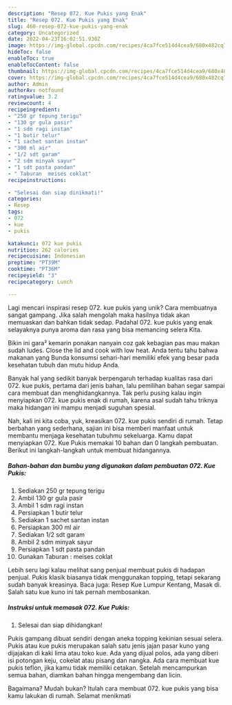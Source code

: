 ```yaml
---
description: "Resep 072. Kue Pukis yang Enak"
title: "Resep 072. Kue Pukis yang Enak"
slug: 460-resep-072-kue-pukis-yang-enak
category: Uncategorized
date: 2022-04-23T16:02:51.930Z
image: https://img-global.cpcdn.com/recipes/4ca7fce514d4cea9/680x482cq70/072-kue-pukis-foto-resep-utama.jpg
hideToc: false
enableToc: true
enableTocContent: false
thumbnail: https://img-global.cpcdn.com/recipes/4ca7fce514d4cea9/680x482cq70/072-kue-pukis-foto-resep-utama.jpg
cover: https://img-global.cpcdn.com/recipes/4ca7fce514d4cea9/680x482cq70/072-kue-pukis-foto-resep-utama.jpg
author: Admin
authorAv: notfound
ratingvalue: 3.2
reviewcount: 4
recipeingredient:
- "250 gr tepung terigu"
- "130 gr gula pasir"
- "1 sdm ragi instan"
- "1 butir telur"
- "1 sachet santan instan"
- "300 ml air"
- "1/2 sdt garam"
- "2 sdm minyak sayur"
- "1 sdt pasta pandan"
- " Taburan  meises coklat"
recipeinstructions:

- "Selesai dan siap dinikmati!"
categories:
- Resep
tags:
- 072
- kue
- pukis

katakunci: 072 kue pukis 
nutrition: 262 calories
recipecuisine: Indonesian
preptime: "PT39M"
cooktime: "PT36M"
recipeyield: "3"
recipecategory: Lunch

---
```





Lagi mencari inspirasi resep 072. kue pukis yang unik? Cara membuatnya sangat gampang. Jika salah mengolah maka hasilnya tidak akan memuaskan dan bahkan tidak sedap. Padahal 072. kue pukis yang enak selayaknya punya aroma dan rasa yang bisa memancing selera Kita.





Bikin ini gara² kemarin ponakan nanyain coz gak kebagian pas mau makan sudah ludes. Close the lid and cook with low heat. Anda tentu tahu bahwa makanan yang Bunda konsumsi sehari-hari memiliki efek yang besar pada kesehatan tubuh dan mutu hidup Anda.

Banyak hal yang sedikit banyak berpengaruh terhadap kualitas rasa dari 072. kue pukis, pertama dari jenis bahan, lalu pemilihan bahan segar sampai cara membuat dan menghidangkannya. Tak perlu pusing kalau ingin menyiapkan 072. kue pukis enak di rumah, karena asal sudah tahu triknya maka hidangan ini mampu menjadi suguhan spesial.






Nah, kali ini kita coba, yuk, kreasikan 072. kue pukis sendiri di rumah. Tetap berbahan yang sederhana, sajian ini bisa memberi manfaat untuk membantu menjaga kesehatan tubuhmu sekeluarga. Kamu dapat menyiapkan 072. Kue Pukis memakai 10 bahan dan 0 langkah pembuatan. Berikut ini langkah-langkah untuk membuat hidangannya.

<!--inarticleads1-->

##### Bahan-bahan dan bumbu yang digunakan dalam pembuatan 072. Kue Pukis:

1. Sediakan 250 gr tepung terigu
1. Ambil 130 gr gula pasir
1. Ambil 1 sdm ragi instan
1. Persiapkan 1 butir telur
1. Sediakan 1 sachet santan instan
1. Persiapkan 300 ml air
1. Sediakan 1/2 sdt garam
1. Ambil 2 sdm minyak sayur
1. Persiapkan 1 sdt pasta pandan
1. Gunakan  Taburan : meises coklat


Lebih seru lagi kalau melihat sang penjual membuat pukis di hadapan penjual. Pukis klasik biasanya tidak menggunakan topping, tetapi sekarang sudah banyak kreasinya. Baca juga: Resep Kue Lumpur Kentang, Masak di. Salah satu kue kuno ini tak pernah membosankan. 

<!--inarticleads2-->

##### Instruksi untuk memasak 072. Kue Pukis:


1. Selesai dan siap dihidangkan!

Pukis gampang dibuat sendiri dengan aneka topping kekinian sesuai selera. Pukis atau kue pukis merupakan salah satu jenis jajan pasar kuno yang dijajakan di kaki lima atau toko kue. Ada yang dijual polos, ada yang diberi isi potongan keju, cokelat atau pisang dan nangka. Ada cara membuat kue pukis teflon, jika kamu tidak memiliki cetakan. Setelah mencampurkan semua bahan, diamkan bahan hingga mengembang dan licin. 

Bagaimana? Mudah bukan? Itulah cara membuat 072. kue pukis yang bisa kamu lakukan di rumah. Selamat menikmati
